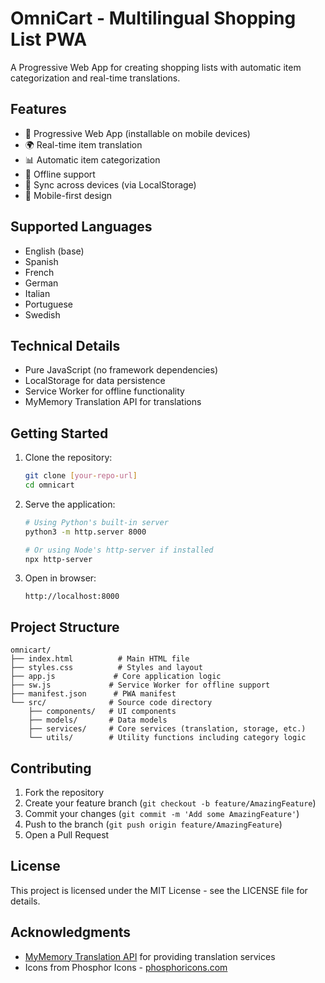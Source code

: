 # OmniCart - Multilingual Shopping List PWA

A Progressive Web App for creating shopping lists with automatic item categorization and real-time translations.

## Features

- 📱 Progressive Web App (installable on mobile devices)
- 🌍 Real-time item translation
- 📊 Automatic item categorization
- 💾 Offline support
- 🔄 Sync across devices (via LocalStorage)
- 📱 Mobile-first design

## Supported Languages

- English (base)
- Spanish
- French
- German
- Italian
- Portuguese
- Swedish

## Technical Details

- Pure JavaScript (no framework dependencies)
- LocalStorage for data persistence
- Service Worker for offline functionality
- MyMemory Translation API for translations

## Getting Started

1. Clone the repository:
   ```bash
   git clone [your-repo-url]
   cd omnicart
   ```

2. Serve the application:
   ```bash
   # Using Python's built-in server
   python3 -m http.server 8000
   
   # Or using Node's http-server if installed
   npx http-server
   ```

3. Open in browser:
   ```
   http://localhost:8000
   ```

## Project Structure

```
omnicart/
├── index.html          # Main HTML file
├── styles.css          # Styles and layout
├── app.js             # Core application logic
├── sw.js             # Service Worker for offline support
├── manifest.json      # PWA manifest
└── src/              # Source code directory
    ├── components/   # UI components
    ├── models/       # Data models
    ├── services/     # Core services (translation, storage, etc.)
    └── utils/        # Utility functions including category logic
```


## Contributing

1. Fork the repository
2. Create your feature branch (`git checkout -b feature/AmazingFeature`)
3. Commit your changes (`git commit -m 'Add some AmazingFeature'`)
4. Push to the branch (`git push origin feature/AmazingFeature`)
5. Open a Pull Request

## License

This project is licensed under the MIT License - see the LICENSE file for details.

## Acknowledgments

- [MyMemory Translation API](https://mymemory.translated.net) for providing translation services
- Icons from Phosphor Icons - [phosphoricons.com](https://phosphoricons.com)
